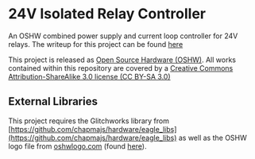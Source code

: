 24V Isolated Relay Controller
=============================

An OSHW combined power supply and current loop controller for 24V relays. The writeup for this project can be found [here](http://www.glitchwrks.com/2013/02/28/Relay-Board/)

This project is released as [Open Source Hardware (OSHW)](http://www.openhardware.org/). All works contained within this repository are covered by a [Creative Commons Attribution-ShareAlike 3.0 license (CC BY-SA 3.0)](http://creativecommons.org/licenses/by-sa/3.0/)

External Libraries
------------------

This project requires the Glitchworks library from [https://github.com/chapmajs/hardware/eagle_libs](https://github.com/chapmajs/hardware/eagle_libs) as well as the OSHW logo file from [oshwlogo.com](http://www.oshwlogo.com) (found [here](http://oshwlogo.com/logos/ohw-logo.lbr)).